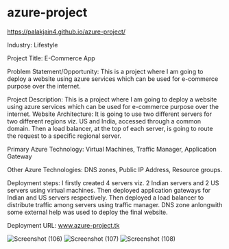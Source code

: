 # azure-project

https://palakjain4.github.io/azure-project/ 

Industry: Lifestyle

Project Title: E-Commerce App

Problem Statement/Opportunity:
This is a project where I am going to deploy a website using azure services which can be used for e-commerce purpose over the internet.

Project Description:
This is a project where I am going to deploy a website using azure services which can be used for e-commerce purpose over the internet. 
Website Architecture: It is going to use two different servers for two different regions viz. US and India, accessed through a common domain. Then a load balancer, at the top of each server, is going to route the request to a specific regional server.

Primary Azure Technology: Virtual Machines, Traffic Manager, Application Gateway

Other Azure Technologies: DNS zones, Public IP Address, Resource groups.

Deployment steps: I firstly created 4 servers viz. 2 Indian servers and 2 US servers using virtual machines. Then deployed application gateways for Indian and US servers respectively. Then deployed a load balancer to distribute traffic among servers using traffic manager. DNS zone anlongwith some external help was used to deploy the final website.

Deployment URL: www.azure-project.tk

![Screenshot (106)](https://user-images.githubusercontent.com/91485524/151350635-844b7a2e-6110-4ae4-bba0-4f9b89138daf.png)
![Screenshot (107)](https://user-images.githubusercontent.com/91485524/151350670-2eba1038-cd73-4cd7-9bb3-ce3c46a414db.png)
![Screenshot (108)](https://user-images.githubusercontent.com/91485524/151350708-2cc418cf-894e-488c-b6bd-87ee39c96e73.png)
